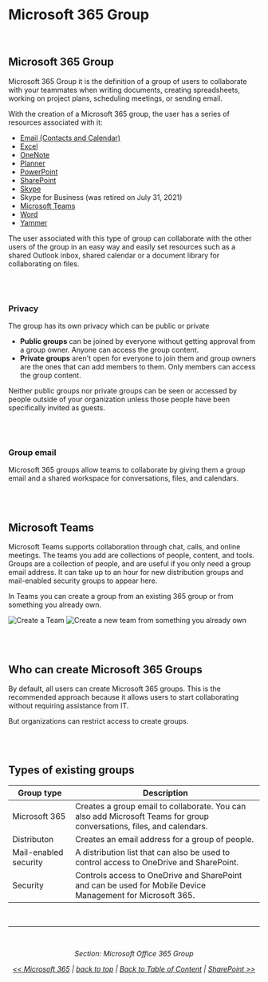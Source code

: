<a id="top" />

# Microsoft 365 Group


<a id="microsoft-365-group" />

<br/>

## Microsoft 365 Group

Microsoft 365 Group it is the definition of a group of users to collaborate with your teammates when writing documents, creating spreadsheets, working on project plans, scheduling meetings, or sending email.


With the creation of a Microsoft 365 group, the user has a series of resources associated with it:
- [Email (Contacts and Calendar)](https://www.microsoft.com/en-ww/microsoft-365/exchange/email)
- [Excel](https://www.microsoft.com/en-ww/microsoft-365/excel)
- [OneNote](https://www.microsoft.com/en-ww/microsoft-365/onenote/digital-note-taking-app)
- [Planner](https://www.microsoft.com/en-ww/microsoft-365/business/task-management-software)
- [PowerPoint](https://www.microsoft.com/en-ww/microsoft-365/powerpoint)
- [SharePoint](https://www.microsoft.com/en-ww/microsoft-365/enterprise/sharepoint-syntex-overview)
- [Skype](https://go.microsoft.com/fwlink/p/?LinkID=2116636)
- Skype for Business (was retired on July 31, 2021)
- [Microsoft Teams](https://www.microsoft.com/en-ww/microsoft-teams/group-chat-software)
- [Word](https://www.microsoft.com/en-ww/microsoft-365/word)
- [Yammer](https://www.microsoft.com/en-ww/microsoft-365/yammer/yammer-overview)


The user associated with this type of group can collaborate with the other users of the group in an easy way and easily set resources such as a shared Outlook inbox, shared calendar or a document library for collaborating on files.

<br/>

<a id="privacy" />

<br/>

### Privacy

The group has its own privacy which can be public or private
- **Public groups** can be joined by everyone without getting approval from a group owner. Anyone can access the group content.
- **Private groups** aren't open for everyone to join them and group owners are the ones that can add members to them. Only members can access the group content.

Neither public groups nor private groups can be seen or accessed by people outside of your organization unless those people have been specifically invited as guests.

<br/>

<a id="group-email" />

<br/>


### Group email

Microsoft 365 groups allow teams to collaborate by giving them a group email and a shared workspace for conversations, files, and calendars.

<br/>

<a id="microsoft-teams" />

<br/>


## Microsoft Teams

Microsoft Teams supports collaboration through chat, calls, and online meetings. The teams you add are collections of people, content, and tools. Groups are a collection of people, and are useful if you only need a group email address. It can take up to an hour for new distribution groups and mail-enabled security groups to appear here.

In Teams you can create a group from an existing 365 group or from something you already own.

![Create a Team](https://www.rramoscabral.com/training/assets/MSTeams/CreateTeam_01.png) ![Create a new team from something you already own](https://www.rramoscabral.com/training/assets/MSTeams/CreateTeam_02.png)

<br/>

<a id="who-can-create-microsoft-365-groups" />

<br/>


## Who can create Microsoft 365 Groups

By default, all users can create Microsoft 365 groups. This is the recommended approach because it allows users to start collaborating without requiring assistance from IT.

But organizations can restrict access to create groups.


<br/>

<a id="types-of-existing-groups" />

<br/>


## Types of existing groups


| Group type | Description |
| --- | --- | 
| Microsoft 365 | Creates a group email to collaborate. You can also add Microsoft Teams for group conversations, files, and calendars. |
| Distributon | Creates an email address for a group of people. |
| Mail-enabled security | A distribution list that can also be used to control access to OneDrive and SharePoint. |
| Security | Controls access to OneDrive and SharePoint and can be used for Mobile Device Management for Microsoft 365. |



<br/>

---

<br/>

<div style="font-style: italic; text-align: center;" markdown="1">

Section: Microsoft Office 365 Group

[<< Microsoft 365](./Microsoft365.md) | [back to top](#top) | [Back to Table of Content](./README.md) | [SharePoint >>](./SharePoint.md)

</div>